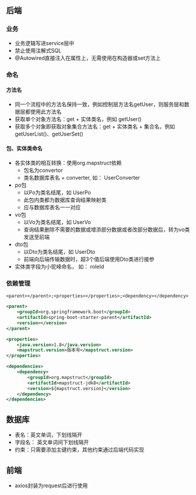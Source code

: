 ## 后端
### 业务
- 业务逻辑写进service层中
- 禁止使用注解式SQL
- @Autowired直接注入在属性上，无需使用在构造器或set方法上
### 命名
#### 方法名
- 同一个流程中的方法名保持一致，例如控制层方法名getUser，则服务层和数据层都使用此方法名
- 获取单个对象方法名：get + 实体类名，例如 getUser()
- 获取多个对象即获取对象集合方法名：get + 实体类名 + 集合名，例如 getUserList()、getUserSet()
#### 包、实体类命名
- 各实体类的相互转换：使用org.mapstruct依赖
	- 包名为convertor
	- 类名数据库表名 + converter, 如： UserConverter
- po包
	- 以Po为类名结尾，如 UserPo
	- 此包内类都为数据库查询结果映射类
	- 应与数据库表名一一对应
- vo包
	- 以Vo为类名结尾，如 UserVo
	- 查询结果删除不需要的数据或增添部分数据或者改部分数据后，转为vo类发送至前端
- dto包
	- 以Dto为类名结尾，如 UserDto
	- 前端向后端传输数据时，超3个值后端使用Dto类进行接参
- 实体类字段为小驼峰命名， 如： roleId
### 依赖管理
`<parent></parent>;<properties></properties>;<dependency></dependency>`
```xml
<parent>  
	<groupId>org.springframework.boot</groupId>  
	<artifactId>spring-boot-starter-parent</artifactId>  
	<version></version>  
</parent>

<properties>  
	<java.version>1.8</java.version>  
	<mapstruct.version>版本号</mapstruct.version>   
</properties>

<dependencies>
	<dependency>  
		<groupId>org.mapstruct</groupId>
		<artifactId>mapstruct-jdk8</artifactId>
		<version>${mapstruct.version}</version>
	</dependency>
</dependencies>
```
## 数据库
- 表名：英文单词，下划线隔开
- 字段名： 英文单词间下划线隔开
- 约束：只需要添加主键约束，其他约束通过后端代码实现
## 前端
- axios封装为request后进行使用
